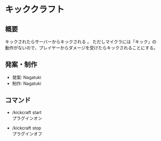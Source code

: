# キッククラフト

## 概要
キックされたらサーバーからキックされる  。
ただしマイクラには「キック」の動作がないので、プレイヤーからダメージを受けたらキックされることにする。

## 発案・制作
- 発案: Nagatuki
- 制作: Nagatuki

## コマンド
- /kickcraft start  
  プラグインオン
  
- /kickcraft stop  
  プラグインオフ
  
